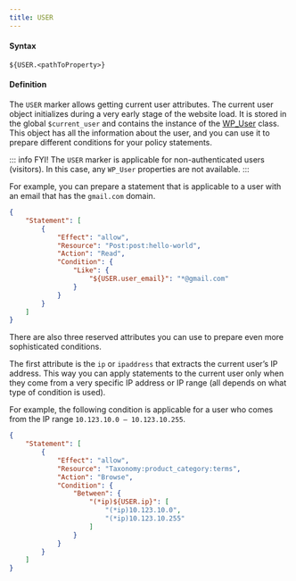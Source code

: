 ```yaml
---
title: USER
---
```


#### Syntax

`${USER.<pathToProperty>}`

#### Definition

The `USER` marker allows getting current user attributes. The current user object initializes during a very early stage of the website load. It is stored in the global `$current_user` and contains the instance of the [WP_User](https://developer.wordpress.org/reference/classes/wp_user/) class. This object has all the information about the user, and you can use it to prepare different conditions for your policy statements.

::: info FYI!
The `USER` marker is applicable for non-authenticated users (visitors). In this case, any `WP_User` properties are not available.
:::

For example, you can prepare a statement that is applicable to a user with an email that has the `gmail.com` domain.

```json
{
    "Statement": [
        {
            "Effect": "allow",
            "Resource": "Post:post:hello-world",
            "Action": "Read",
            "Condition": {
                "Like": {
                    "${USER.user_email}": "*@gmail.com"
                }
            }
        }
    ]
}
```

There are also three reserved attributes you can use to prepare even more sophisticated conditions.

The first attribute is the `ip` or `ipaddress` that extracts the current user’s IP address. This way you can apply statements to the current user only when they come from a very specific IP address or IP range (all depends on what type of condition is used).

For example, the following condition is applicable for a user who comes from the IP range `10.123.10.0 – 10.123.10.255`.

```json
{
    "Statement": [
        {
            "Effect": "allow",
            "Resource": "Taxonomy:product_category:terms",
            "Action": "Browse",
            "Condition": {
                "Between": {
                    "(*ip)${USER.ip}": [
                        "(*ip)10.123.10.0",
                        "(*ip)10.123.10.255"
                    ]
                }
            }
        }
    ]
}
```
